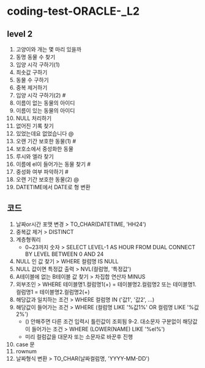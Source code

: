 # coding-test-ORACLE-_L2

## level 2
  1. 고양이와 개는 몇 마리 있을까
  2. 동명 동물 수 찾기
  3. 입양 시각 구하기(1)
  4. 최솟값 구하기
  5. 동물 수 구하기
  6. 중복 제거하기
  7. 입양 시각 구하기(2) #
  8. 이름이 없는 동물의 아이디
  9. 이름이 있는 동물의 아이디
  10. NULL 처리하기
  11. 없어진 기록 찾기
  12. 있었는데요 없었습니다 @
  13. 오랜 기간 보호한 동물(1) #
  14. 보호소에서 중성화한 동물
  15. 루시와 엘라 찾기
  16. 이름에 el이 들어가는 동물 찾기 #
  17. 중성화 여부 파악하기 #
  18. 오랜 기간 보호한 동물(2) @
  19. DATETIME에서 DATE로 형 변환

## 코드
  1. 날짜or시간 포맷 변경 > TO_CHAR(DATETIME, 'HH24')
  2. 중복값 제거 > DISTINCT
  3. 계층형쿼리
      - 0~23까지 숫자 > SELECT LEVEL-1 AS HOUR
                        FROM DUAL
                        CONNECT BY LEVEL BETWEEN 0 AND 24
  4. NULL 인 값 찾기 > WHERE 컬럼명 IS NULL
  5. NULL 값이면 특정값 출력 > NVL(컬럼명, '특정값')
  6. A테이블에 없는 B테이블 값 찾기 > 차집합 연산자 MINUS
  7. 외부조인 > WHERE 테이블명1.컬럼명1(+) = 테이블명2.컬럼명2   또는   테이블명1.컬럼명1 = 테이블명2.컬럼명2(+)
  8. 해당값과 일치하는 조건 > WHERE 컬럼명 IN ('값1', '값2', ...)
  9. 해당값이 들어가는 조건 > WHERE (컬럼명 LIKE '%값1%' OR 컬럼명 LIKE '%값2%')
     - () 안해주면 다른 조건 입력시 틀린값이 조회됨
  9-2. 대소문자 구분없이 해당값이 들어가는 조건 >  WHERE (LOWER(NAME) LIKE '%el%')
     - 미리 컬럼값을 대문자 또는 소문자로 바꾼후 진행
  10. case 문
  11. rownum
  12. 날짜형식 변환 > TO_CHAR(날짜컬럼명, 'YYYY-MM-DD')
